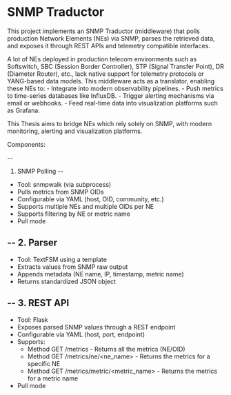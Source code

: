 # SNMP Traductor

This project implements an SNMP Traductor (middleware) that polls production Network Elements (NEs) via SNMP, parses the retrieved data, and exposes it through REST APIs and telemetry compatible interfaces.

A lot of NEs deployed in production telecom environments such as Softswitch, SBC (Session Border Controller), STP (Signal Transfer Point), DR (Diameter Router), etc., lack native support for telemetry protocols or YANG-based data models. This middleware acts as a translator, enabling these NEs to:
	- Integrate into modern observability pipelines.
	- Push metrics to time-series databases like InfluxDB.
	- Trigger alerting mechanisms via email or webhooks.
	- Feed real-time data into visualization platforms such as Grafana.

This Thesis aims to bridge NEs which rely solely on SNMP, with modern monitoring, alerting and visualization platforms.


Components:

--
1. SNMP Polling
--
- Tool: snmpwalk (via subprocess)
- Pulls metrics from SNMP OIDs
- Configurable via YAML (host, OID, community, etc.)
- Supports multiple NEs and multiple OIDs per NE
- Supports filtering by NE or metric name
- Pull mode

--
2. Parser
--
- Tool: TextFSM using a template
- Extracts values from SNMP raw output
- Appends metadata (NE name, IP, timestamp, metric name)
- Returns standardized JSON object

--
3. REST API
--
- Tool: Flask
- Exposes parsed SNMP values through a REST endpoint
- Configurable via YAML (host, port, endpoint)
- Supports:
	- Method GET /metrics - Returns all the metrics (NE/OID)
	- Method GET /metrics/ne/<ne_name> - Returns the metrics for a specific NE
	- Method GET /metrics/metric/<metric_name> - Returns the metrics for a metric name
- Pull mode